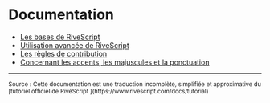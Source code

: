 # Documentation

- [Les bases de RiveScript](rivescript-base.html)
- [Utilisation avancée de RiveScript](rivescript-avance.html)
- [Les règles de contribution](contribution.html)
- [Concernant les accents, les majuscules et la ponctuation](accents.html)


---

<small>
Source : Cette documentation est une traduction incomplète, simplifiée et approximative du [tutoriel officiel de RiveScript ](https://www.rivescript.com/docs/tutorial)
</small>

